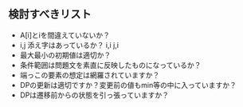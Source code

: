 ## 検討すべきリスト

- A[i]とiを間違えていないか？
- i,j 添え字はあっているか？ i,i j,i
- 最大最小の初期値は適切か？
- 条件範囲は問題文を素直に反映したものになっているか？
- 端っこの要素の想定は網羅されていますか？
- DPの更新は適切ですか？変更前の値もmin等の中に入っていますか？
- DPは遷移前からの状態を引っ張っていますか？
